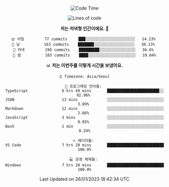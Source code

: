 <div align="center">

<br />

 <!--START_SECTION:waka-->
![Code Time](http://img.shields.io/badge/Code%20Time-269%20hrs%208%20mins-blue)

![Lines of code](https://img.shields.io/badge/%EC%A0%80%EB%8A%94%20%EC%97%AC%ED%83%9C%EA%B9%8C%EC%A7%80%20-503%20Thousand%20%EC%A4%84%EC%9D%98%20%EC%BD%94%EB%93%9C%EB%A5%BC%20%EC%9E%91%EC%84%B1%ED%96%88%EC%96%B4%EC%9A%94.-blue)

**저는 저녁형 인간이에요. 🦉** 

```text
🌞 아침         77 commits     ███░░░░░░░░░░░░░░░░░░░░░░   14.23% 
🌆 낮　         163 commits    ███████░░░░░░░░░░░░░░░░░░   30.13% 
🌃 저녁         198 commits    █████████░░░░░░░░░░░░░░░░   36.6% 
🌙 밤　         103 commits    ████░░░░░░░░░░░░░░░░░░░░░   19.04%

```


📊 **저는 이번주를 이렇게 시간을 보냈어요.** 

```text
⌚︎ Timezone: Asia/Seoul

💬 프로그래밍 언어들: 
TypeScript               6 hrs 49 mins       ███████████████████████░░   92.96% 
JSON                     13 mins             ░░░░░░░░░░░░░░░░░░░░░░░░░   3.09% 
Markdown                 12 mins             ░░░░░░░░░░░░░░░░░░░░░░░░░   2.86% 
JavaScript               3 mins              ░░░░░░░░░░░░░░░░░░░░░░░░░   0.85% 
Bash                     1 min               ░░░░░░░░░░░░░░░░░░░░░░░░░   0.24%

🔥 에디터들: 
VS Code                  7 hrs 20 mins       █████████████████████████   100.0%

💻 운영 체제들: 
Windows                  7 hrs 20 mins       █████████████████████████   100.0%

```


 Last Updated on 26/01/2023 18:42:34 UTC
<!--END_SECTION:waka-->

</div>
